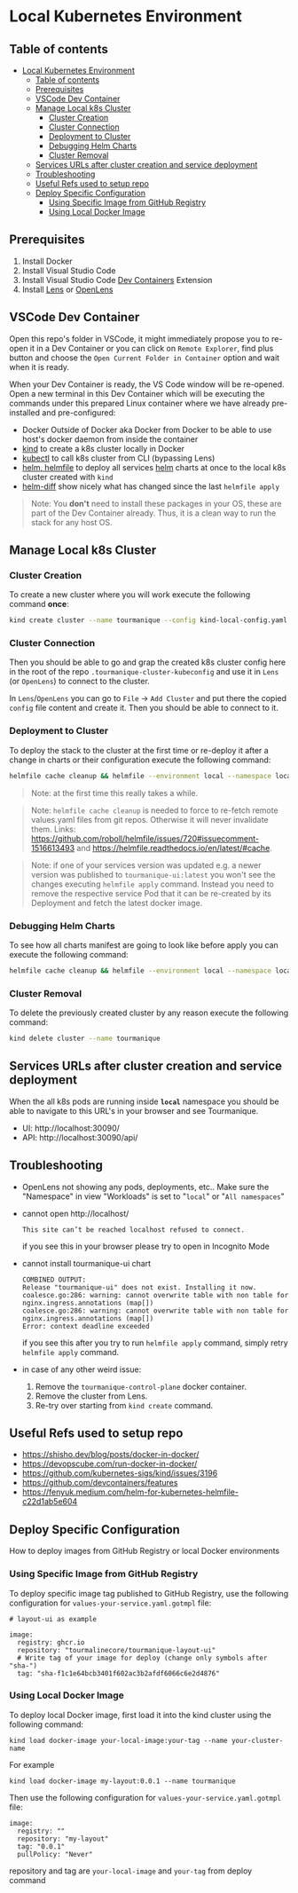 # Local Kubernetes Environment

## Table of contents

- [Local Kubernetes Environment](#local-kubernetes-environment)
  * [Table of contents](#table-of-contents)
  * [Prerequisites](#prerequisites)
  * [VSCode Dev Container](#vscode-dev-container)
  * [Manage Local k8s Cluster](#manage-local-k8s-cluster)
    + [Cluster Creation](#cluster-creation)
    + [Cluster Connection](#cluster-connection)
    + [Deployment to Cluster](#deployment-to-cluster)
    + [Debugging Helm Charts](#debugging-helm-charts)
    + [Cluster Removal](#cluster-removal)
  * [Services URLs after cluster creation and service deployment](#services-urls-after-cluster-creation-and-service-deployment)
  * [Troubleshooting](#troubleshooting)
  * [Useful Refs used to setup repo](#useful-refs-used-to-setup-repo)
  * [Deploy Specific Configuration](#deploy-specific-configuration)
    + [Using Specific Image from GitHub Registry](#using-specific-image-from-github-registry)
    + [Using Local Docker Image](#using-local-docker-image)
  
## Prerequisites

1. Install Docker
2. Install Visual Studio Code
3. Install Visual Studio Code [Dev Containers](https://marketplace.visualstudio.com/items?itemName=ms-vscode-remote.remote-containers) Extension
3. Install [Lens](https://k8slens.dev/) or [OpenLens](https://github.com/MuhammedKalkan/OpenLens/releases)

## VSCode Dev Container

Open this repo's folder in VSCode, it might immediately propose you to re-open it in a Dev Container or you can click on `Remote Explorer`, find plus button and choose the `Open Current Folder in Container` option and wait when it is ready.

When your Dev Container is ready, the VS Code window will be re-opened. Open a new terminal in this Dev Container which will be executing the commands under this prepared Linux container where we have already pre-installed and pre-configured:
- Docker Outside of Docker aka Docker from Docker to be able to use host's docker daemon from inside the container 
- [kind](https://kind.sigs.k8s.io/) to create a k8s cluster locally in Docker
- [kubectl](https://kubernetes.io/docs/reference/kubectl/) to call k8s cluster from CLI (bypassing Lens)
- [helm, helmfile](https://github.com/helmfile/helmfile) to deploy all services [helm](https://helm.sh/) charts at once to the local k8s cluster created with `kind`
- [helm-diff](https://github.com/databus23/helm-diff) show nicely what has changed since the last `helmfile apply`

>Note: You **don't** need to install these packages in your OS, these are part of the Dev Container already. Thus, it is a clean way to run the stack for any host OS.

## Manage Local k8s Cluster

### Cluster Creation

To create a new cluster where you will work execute the following command **once**:

```bash
kind create cluster --name tourmanique --config kind-local-config.yaml --kubeconfig ./.tourmanique-cluster-kubeconfig
```

### Cluster Connection

Then you should be able to go and grap the created k8s cluster config here in the root of the repo `.tourmanique-cluster-kubeconfig` and use it in `Lens` (or `OpenLens`) to connect to the cluster.

In `Lens`/`OpenLens` you can go to `File` -> `Add Cluster` and put there the copied `config` file content and create it.
Then you should be able to connect to it.

### Deployment to Cluster

To deploy the stack to the cluster at the first time or re-deploy it after a change in charts or their configuration execute the following command:

```bash
helmfile cache cleanup && helmfile --environment local --namespace local -f deploy/helmfile.yaml apply
```

>Note: at the first time this really takes a while.

>Note: `helmfile cache cleanup` is needed to force to re-fetch remote values.yaml files from git repos. Otherwise it will never invalidate them. Links: https://github.com/roboll/helmfile/issues/720#issuecomment-1516613493 and https://helmfile.readthedocs.io/en/latest/#cache.

>Note: if one of your services version was updated e.g. a newer version was published to `tourmanique-ui:latest` you won't see the changes executing `helmfile apply` command. Instead you need to remove the respective service Pod that it can be re-created by its Deployment and fetch the latest docker image. 

### Debugging Helm Charts

To see how all charts manifest are going to look like before apply you can execute the following command:

```bash
helmfile cache cleanup && helmfile --environment local --namespace local -f deploy/helmfile.yaml template
```

### Cluster Removal

To delete the previously created cluster by any reason execute the following command:

```bash
kind delete cluster --name tourmanique
```

## Services URLs after cluster creation and service deployment

When the all k8s pods are running inside **`local`** namespace you should be able to navigate to this URL's in your browser and see Tourmanique.

- UI: http://localhost:30090/
- API: http://localhost:30090/api/

## Troubleshooting
- OpenLens not showing any pods, deployments, etc.. Make sure the "Namespace" in view "Workloads" is set to "`local`" or "`All namespaces`"

- cannot open http://localhost/
    ```
    This site can’t be reached localhost refused to connect.
    ```
    if you see this in your browser please try to open in Incognito Mode
- cannot install tourmanique-ui chart
    ```
    COMBINED OUTPUT:
    Release "tourmanique-ui" does not exist. Installing it now.
    coalesce.go:286: warning: cannot overwrite table with non table for nginx.ingress.annotations (map[])
    coalesce.go:286: warning: cannot overwrite table with non table for nginx.ingress.annotations (map[])
    Error: context deadline exceeded
    ```
    if you see this after you try to run `helmfile apply` command, simply retry `helmfile apply` command.

- in case of any other weird issue:
    1. Remove the `tourmanique-control-plane` docker container.
    2. Remove the cluster from Lens.
    3. Re-try over starting from `kind create` command.


## Useful Refs used to setup repo

- https://shisho.dev/blog/posts/docker-in-docker/
- https://devopscube.com/run-docker-in-docker/
- https://github.com/kubernetes-sigs/kind/issues/3196
- https://github.com/devcontainers/features
- https://fenyuk.medium.com/helm-for-kubernetes-helmfile-c22d1ab5e604

## Deploy Specific Configuration

How to deploy images from GitHub Registry or local Docker environments

### Using Specific Image from GitHub Registry

To deploy specific image tag published to GitHub Registry, use the following configuration for `values-your-service.yaml.gotmpl` file:

```
# layout-ui as example

image:
  registry: ghcr.io
  repository: "tourmalinecore/tourmanique-layout-ui"
  # Write tag of your image for deploy (change only symbols after "sha-")
  tag: "sha-f1c1e64bcb3401f602ac3b2afdf6066c6e2d4876"
```

### Using Local Docker Image

To deploy local Docker image, first load it into the kind cluster using the following command:

```
kind load docker-image your-local-image:your-tag --name your-cluster-name
```

For example

```
kind load docker-image my-layout:0.0.1 --name tourmanique
```

Then use the following configuration for `values-your-service.yaml.gotmpl` file:

```
image:
  registry: ""
  repository: "my-layout"
  tag: "0.0.1"
  pullPolicy: "Never"
```

repository and tag are `your-local-image` and `your-tag` from deploy command